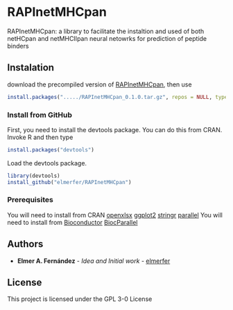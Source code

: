 # RAPInetMHCpan
RAPInetMHCpan: a library to facilitate the instaltion and used of both netHCpan and netMHCIIpan neural netowrks for prediction of peptide binders

## Instalation
download the precompiled version of [RAPInetMHCpan](https://github.com/elmerfer/RAPInetMHCpan/blob/master/RAPInetMHCpan_0.1.0.tar.gz), then use 
```R
install.packages("...../RAPInetMHCpan_0.1.0.tar.gz", repos = NULL, type = "source")
```
### Install from GitHub

First, you need to install the devtools package. You can do this from CRAN. Invoke R and then type
```R
install.packages("devtools")
```
Load the devtools package.
```R
library(devtools)
install_github("elmerfer/RAPInetMHCpan")
```

### Prerequisites
You will need to install from CRAN
[openxlsx](https://cran.r-project.org/web/packages/openxlsx/index.html)
[ggplot2](https://cran.r-project.org/web/packages/ggplot2/index.html)
[stringr](https://cran.r-project.org/web/packages/stringr/index.html)
[parallel](https://cran.r-project.org/web/packages/parallel/index.html)
You will need to install from [Bioconductor](http://www.bioconductor.org)
[BiocParallel](https://bioconductor.org/packages/release/bioc/html/BiocParallel.html)

## Authors

* **Elmer A. Fernández** - *Idea and Initial work* - [elmerfer](https://github.com/elmerfer)

## License

This project is licensed under the GPL 3-0 License 



